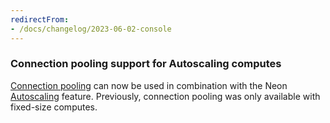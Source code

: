 ```yaml
---
redirectFrom:
- /docs/changelog/2023-06-02-console
---
```


### Connection pooling support for Autoscaling computes

[Connection pooling](/docs/connect/connection-pooling) can now be used in combination with the Neon [Autoscaling](/docs/introduction/autoscaling) feature. Previously, connection pooling was only available with fixed-size computes.
